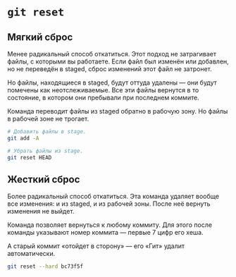 # `git reset`

## Мягкий сброс

Менее радикальный способ откатиться. Этот подход не затрагивает файлы, с которыми вы работаете. Если файл был изменён или добавлен, но не переведён в staged, сброс изменений этот файл не затронет.

Но файлы, находящиеся в staged, будут оттуда удалены — они будут помечены как неотслеживаемые. Все эти файлы вернутся в то состояние, в котором они пребывали при последнем коммите.

Команда переводит файлы из staged обратно в рабочую зону. Но файлы в рабочей зоне не трогает.

```bash
# Добавить файлы в stage.
git add -A

# Убрать файлы из stage.
git reset HEAD
```

## Жесткий сброс

Более радикальный способ откатиться. Эта команда удаляет вообще все изменения: и из staged, и из рабочей зоны. После неё вернуть изменения не выйдет.

Команда позволяет вернуться к любому коммиту. Для этого после команды указывают номер коммита — первые 7 цифр его хеша.

А старый коммит «отойдет в сторону» — его «Гит» удалит автоматически.

```bash
git reset --hard bc73f5f
```
